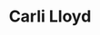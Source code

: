 ---
pid: llp130
title: Carli Lloyd
location_transcription: outside all of the stadiums
coordinates: "[-75.168459189578, 39.9046611245]"
zipcode: '19125'
gen_neighborhood: River Wards
neighborhood: Fishtown,Kensington
outside_phl: 
age: '12'
age_range: 6-13
instagram: 
image_file_name: llp_130.jpg
proposal_transcription: I want a statue of Carli Lloyd outside of all the stadiums
  as well as all of all of the super-stars who have led the united states to victory
  (especially women).
topic: Sports,Women
topic_summary: 0, 0
type: Sculpture Statue
keywords_other: carli lloyd, soccer, team usa
credit: Rylee
image_labels: 
twitter: 
facebook: 
permalink: "/monuments/llp130/"
layout: item-page
---